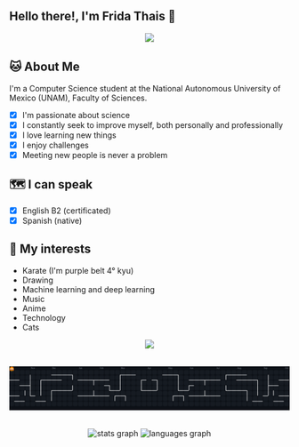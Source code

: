 ## Hello there!, I'm Frida Thais 👋

<p align="center">
      <img src="https://media2.giphy.com/media/v1.Y2lkPTc5MGI3NjExYWpmanB3MDVmMnVrcHZ0OWpmbzBsYmpkOTF4OGdpczQzYWdpanhsbiZlcD12MV9pbnRlcm5hbF9naWZfYnlfaWQmY3Q9Zw/4ilFRqgbzbx4c/giphy.gif" />
</p>

## 🐱 About Me
I'm a Computer Science student at the National Autonomous University of Mexico (UNAM), Faculty of Sciences.

- [X] I'm passionate about science  
- [X] I constantly seek to improve myself, both personally and professionally  
- [X] I love learning new things  
- [X] I enjoy challenges  
- [X] Meeting new people is never a problem

## 🗺️ I can speak

- [X] English B2 (certificated)
- [X] Spanish (native)

## 🤔 My interests

- Karate (I'm purple belt 4° kyu) 
- Drawing
- Machine learning and deep learning
- Music
- Anime
- Technology
- Cats

<p align="center">
<img src="https://github-readme-streak-stats.herokuapp.com?user=Thacha26&hide_longest_streak=true)](https://git.io/streak-stats)" />
</p>

##


</picture>
<div align="center">
  <picture>
    <img alt="Pacman Dark Mode" src="https://raw.githubusercontent.com/Thacha26/Thacha26/output/pacman-contribution-graph-dark.svg" style="background-color: #000;">
  </picture>
</div>

##
<div align="center">
  <img src="https://github-readme-stats.vercel.app/api?username=Thacha26&hide_title=false&hide_rank=false&show_icons=true&include_all_commits=true&count_private=true&disable_animations=false&theme=dracula&locale=en&hide_border=false&order=1" height="150" alt="stats graph"  />
  <img src="https://github-readme-stats.vercel.app/api/top-langs?username=Thacha26&locale=en&hide_title=false&layout=compact&card_width=320&langs_count=5&theme=dracula&hide_border=false&order=2" height="150" alt="languages graph"  />
</div>

###

